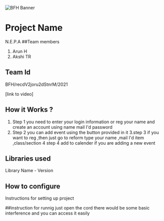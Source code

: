![BFH Banner](https://trello-attachments.s3.amazonaws.com/542e9c6316504d5797afbfb9/542e9c6316504d5797afbfc1/39dee8d993841943b5723510ce663233/Frame_19.png)
# Project Name
N.E.P.A
##Team members
1. Arun H 
2. Akshi TR
## Team Id
BFH/recdV2joru2dStnrM/2021

[link to video]
## How it Works ?
1. Step 1 you need to enter your login information or reg your name and create an account using name mail I'd password 
2. Step 2 you can add event using the button provided in it
3.step 3  if you want to reg ,then just go to reform type your name ,mail I'd item ,class/section
4 step 4 add to calender if you are adding a new event
## Libraries used
Library Name - Version
## How to configure
Instructions for setting up project

##instruction for runnig
 just open the cord there would be some basic interference and you can access it easily
